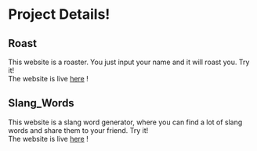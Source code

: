 # Project Details!

## Roast
This website is a roaster. You just input your name and it will roast you. Try it! <br>
The website is live [here](https://rosater.w3spaces.com) !

## Slang_Words
This website is a slang word generator, where you can find a lot of slang words and share them to your friend. Try it! <br>
The website is live [here](https://slangwords.w3spaces.com/) !
